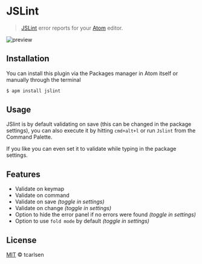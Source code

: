 # JSLint

> [JSLint](https://github.com/douglascrockford/JSLint) error reports for your [Atom](http://atom.io) editor.

![preview](https://raw.github.com/tcarlsen/atom-jslint/master/preview.png)

## Installation

You can install this plugin via the Packages manager in Atom itself or manually through the terminal

```bash
$ apm install jslint
```

## Usage

JSlint is by default validating on save (this can be changed in the package settings), you can also execute it by hitting `cmd+alt+l` or run `Jslint` from the Command Palette.

If you like you can even set it to validate while typing in the package settings.

## Features

 * Validate on keymap
 * Validate on command
 * Validate on save *(toggle in settings)*
 * Validate on change *(toggle in settings)*
 * Option to hide the error panel if no errors were found *(toggle in settings)*
 * Option to use `fold mode` by default *(toggle in settings)*

## License

[MIT](http://opensource.org/licenses/MIT) © tcarlsen
